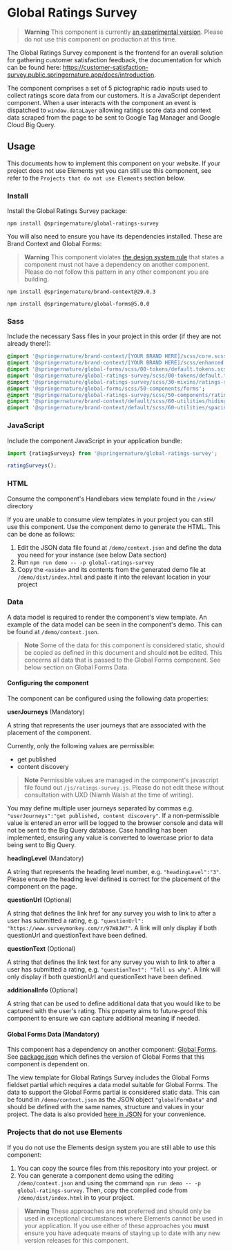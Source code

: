 # Global Ratings Survey

> **Warning**
> This component is currently [an experimental version](https://github.com/springernature/frontend-elements-docs/blob/main/user-guide/versioning.md#component-state). Please do not use this component on production at this time.

The Global Ratings Survey component is the frontend for an overall solution for gathering customer satisfaction feedback, the documentation for which can be found here: https://customer-satisfaction-survey.public.springernature.app/docs/introduction.

The component comprises a set of 5 pictographic radio inputs used to collect ratings score data from our customers. It is a JavaScript dependent component. When a user interacts with the component an event is dispatched to `window.dataLayer` allowing ratings score data and context data scraped from the page to be sent to Google Tag Manager and Google Cloud Big Query. 

## Usage
This documents how to implement this component on your website. If your project does not use Elements yet you can still use this component, see refer to the `Projects that do not use Elements` section below.
### Install
Install the Global Ratings Survey package:
```shell
npm install @springernature/global-ratings-survey
```
You will also need to ensure you have its dependencies installed. These are Brand Context and Global Forms:

> **Warning**
> This component violates [the design system rule](https://github.com/springernature/frontend-elements-docs/blob/main/user-guide/dependencies.md#dependencies) that states a component must not have a dependency on another component. Please do not follow this pattern in any other component you are building.

```shell
npm install @springernature/brand-context@29.0.3
```
```shell
npm install @springernature/global-forms@5.0.0
```

### Sass
Include the necessary Sass files in your project in this order (if they are not already there!):
```sass
@import '@springernature/brand-context/[YOUR BRAND HERE]/scss/core.scss';
@import '@springernature/brand-context/[YOUR BRAND HERE]/scss/enhanced.scss';
@import '@springernature/global-forms/scss/00-tokens/default.tokens.scss';
@import '@springernature/global-ratings-survey/scss/00-tokens/default.tokens.scss';
@import '@springernature/global-ratings-survey/scss/30-mixins/ratings-survey-button';
@import '@springernature/global-forms/scss/50-components/forms';
@import '@springernature/global-ratings-survey/scss/50-components/ratings-survey';
@import '@springernature/brand-context/default/scss/60-utilities/hiding.scss';
@import '@springernature/brand-context/default/scss/60-utilities/spacing.scss';
```

### JavaScript
Include the component JavaScript in your application bundle:
```js
import {ratingSurveys} from '@springernature/global-ratings-survey';

ratingSurveys();
```

### HTML
Consume the component's Handlebars view template found in the `/view/` directory

If you are unable to consume view templates in your project you can still use this component. Use the component demo to generate the HTML. This can be done as follows:

1. Edit the JSON data file found at `/demo/context.json` and define the data you need for your instance (see below Data section) 
2. Run `npm run demo -- -p global-ratings-survey`
3. Copy the `<aside>` and its contents from the generated demo file at `/demo/dist/index.html` and paste it into the relevant location in your project

### Data
A data model is required to render the component's view template. An example of the data model can be seen in the component's demo. This can be found at `/demo/context.json`.

> **Note**
> Some of the data for this component is considered static, should be copied as defined in this document and should **not** be edited. This concerns all data that is passed to the Global Forms component. See below section on Global Forms Data.

#### Configuring the component
The component can be configured using the following data properties:

**userJourneys** (Mandatory)

A string that represents the user journeys that are associated with the placement of the component.

Currently, only the following values are permissible:
- get published
- content discovery

> **Note**
> Permissible values are managed in the component's javascript file found out `/js/ratings-survey.js`. Please do not edit these without consultation with UXD (Niamh Walsh at the time of writing).

You may define multiple user journeys separated by commas e.g. `"userJourneys":"get published, content discovery"`. If a non-permissible value is entered an error will be logged to the browser console and data will not be sent to the Big Query database. Case handling has been implemented, ensuring any value is converted to lowercase prior to data being sent to Big Query.

**headingLevel** (Mandatory)

A string that represents the heading level number, e.g. `"headingLevel":"3"`. Please ensure the heading level defined is correct for the placement of the component on the page.

**questionUrl** (Optional)

A string that defines the link href for any survey you wish to link to after a user has submitted a rating, e.g. `"questionUrl": "https://www.surveymonkey.com/r/97W8JW7"`. A link will only display if both questionUrl and questionText have been defined.

**questionText** (Optional)

A string that defines the link text for any survey you wish to link to after a user has submitted a rating, e.g. `"questionText": "Tell us why"`. A link will only display if both questionUrl and questionText have been defined.

**additionalInfo** (Optional)

A string that can be used to define additional data that you would like to be captured with the user's rating. This property aims to future-proof this component to ensure we can capture additional meaning if needed.

#### Global Forms Data (Mandatory)

This component has a dependency on another component: [Global Forms](https://github.com/springernature/frontend-toolkits/tree/main/toolkits/global/packages/global-forms). See [package.json](https://github.com/springernature/frontend-toolkits/tree/main/toolkits/global/packages/global-ratings-survey/package.json#L10) which defines the version of Global Forms that this component is dependent on.

The view template for Global Ratings Survey includes the Global Forms fieldset partial which requires a data model suitable for Global Forms. The data to support the Global Forms partial is considered static data. This can be found in `/demo/context.json` as the JSON object `"globalFormData"` and should be defined with the same names, structure and values in your project. The data is also provided [here in JSON](https://gist.github.com/benjclark/8c77fce1ab83a1c3fd8b9ed21be9f366) for your convenience.

### Projects that do not use Elements

If you do not use the Elements design system you are still able to use this component:

1. You can copy the source files from this repository into your project.
or
2. You can generate a component demo using the editing `/demo/context.json` and using the command `npm run demo -- -p global-ratings-survey`. Then, copy the compiled code from `/demo/dist/index.html` in to your project.

> **Warning**
> These approaches are **not** preferred and should only be used in exceptional circumstances where Elements cannot be used in your application. If you use either of these approaches you **must** ensure you have adequate means of staying up to date with any new version releases for this component. 

